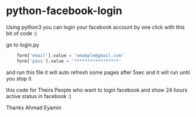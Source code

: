 # python-facebook-login
Using python3 you can login your facebook account by one click with this bit of code :)

go to login.py 

```py
	form['email'].value = 'emample@gmail.com'
	form['pass'].value = '*****************'
```

and run this file it will auto refresh some pages after 5sec and it will run until you stop it 

this code for  Theirs People who want to login facebook and show 24 hours active status in facebook :)

Thanks 
Ahmad Eyamin
